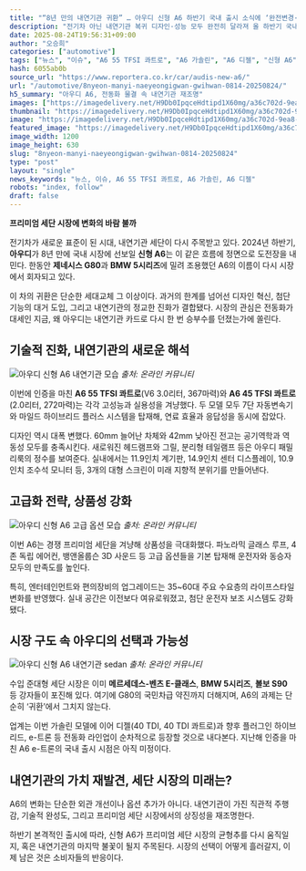 ```yaml
---
title: "“8년 만의 내연기관 귀환” … 아우디 신형 A6 하반기 국내 출시 소식에 ‘완전변경·고급옵션’ 기대감!"
description: "전기차 아닌 내연기관 복귀 디자인·성능 모두 완전히 달라져 올 하반기 국내 출시 유력 ..."
date: 2025-08-24T19:56:31+09:00
author: "오승희"
categories: ["automotive"]
tags: ["뉴스", "이슈", "A6 55 TFSI 콰트로", "A6 가솔린", "A6 디젤", "신형 A6", "아우디", "내연기관차시장", "프리미엄수입세단"]
hash: 6055ab0b
source_url: "https://www.reportera.co.kr/car/audis-new-a6/"
url: "/automotive/8nyeon-manyi-naeyeongigwan-gwihwan-0814-20250824/"
h5_summary: "아우디 A6, 전동화 물결 속 내연기관 재조명"
images: ["https://imagedelivery.net/H9Db0IpqceHdtipd1X60mg/a36c702d-9ea8-4652-55b6-6bc9375f3f00/public", "https://imagedelivery.net/H9Db0IpqceHdtipd1X60mg/9124546a-aa4c-495e-ea5e-358d31e83f00/public", "https://imagedelivery.net/H9Db0IpqceHdtipd1X60mg/fc7272d5-4749-47c5-6fde-a321862b8600/public", "https://imagedelivery.net/H9Db0IpqceHdtipd1X60mg/0d8c0a00-2087-4dbd-30db-0e5f67b1f200/public"]
thumbnail: "https://imagedelivery.net/H9Db0IpqceHdtipd1X60mg/a36c702d-9ea8-4652-55b6-6bc9375f3f00/public"
image: "https://imagedelivery.net/H9Db0IpqceHdtipd1X60mg/a36c702d-9ea8-4652-55b6-6bc9375f3f00/public"
featured_image: "https://imagedelivery.net/H9Db0IpqceHdtipd1X60mg/a36c702d-9ea8-4652-55b6-6bc9375f3f00/public"
image_width: 1200
image_height: 630
slug: "8nyeon-manyi-naeyeongigwan-gwihwan-0814-20250824"
type: "post"
layout: "single"
news_keywords: "뉴스, 이슈, A6 55 TFSI 콰트로, A6 가솔린, A6 디젤"
robots: "index, follow"
draft: false
---
```


**프리미엄 세단 시장에 변화의 바람 불까**

전기차가 새로운 표준이 된 시대, 내연기관 세단이 다시 주목받고 있다. 2024년 하반기, **아우디**가 8년 만에 국내 시장에 선보일 **신형 A6**는 이 같은 흐름에 정면으로 도전장을 내민다. 한동안 **제네시스 G80**과 **BMW 5시리즈**에 밀려 조용했던 A6의 이름이 다시 시장에서 회자되고 있다.  
 
이 차의 귀환은 단순한 세대교체 그 이상이다. 과거의 한계를 넘어선 디자인 혁신, 첨단 기능의 대거 도입, 그리고 내연기관의 정교한 진화가 결합됐다. 시장의 관심은 전동화가 대세인 지금, 왜 아우디는 내연기관 카드로 다시 한 번 승부수를 던졌는가에 쏠린다.

## 기술적 진화, 내연기관의 새로운 해석

![아우디 신형 A6 내연기관 모습](https://imagedelivery.net/H9Db0IpqceHdtipd1X60mg/fc7272d5-4749-47c5-6fde-a321862b8600/public)
*출처: 온라인 커뮤니티*


이번에 인증을 마친 **A6 55 TFSI 콰트로**(V6 3.0리터, 367마력)와 **A6 45 TFSI 콰트로**(2.0리터, 272마력)는 각각 고성능과 실용성을 겨냥했다. 두 모델 모두 7단 자동변속기와 마일드 하이브리드 플러스 시스템을 탑재해, 연료 효율과 응답성을 동시에 잡았다.  
 
디자인 역시 대폭 변했다. 60mm 늘어난 차체와 42mm 낮아진 전고는 공기역학과 역동성 모두를 충족시킨다. 새로워진 헤드램프와 그릴, 분리형 테일램프 등은 아우디 패밀리룩의 정수를 보여준다. 실내에서는 11.9인치 계기판, 14.9인치 센터 디스플레이, 10.9인치 조수석 모니터 등, 3개의 대형 스크린이 미래 지향적 분위기를 만들어낸다.

## 고급화 전략, 상품성 강화

![아우디 신형 A6 고급 옵션 모습](https://imagedelivery.net/H9Db0IpqceHdtipd1X60mg/9124546a-aa4c-495e-ea5e-358d31e83f00/public)
*출처: 온라인 커뮤니티*


이번 A6는 경쟁 프리미엄 세단을 겨냥해 상품성을 극대화했다. 파노라믹 글래스 루프, 4존 독립 에어컨, 뱅앤올룹슨 3D 사운드 등 고급 옵션들을 기본 탑재해 운전자와 동승자 모두의 만족도를 높인다.  
 
특히, 엔터테인먼트와 편의장비의 업그레이드는 35~60대 주요 수요층의 라이프스타일 변화를 반영했다. 실내 공간은 이전보다 여유로워졌고, 첨단 운전자 보조 시스템도 강화됐다.

## 시장 구도 속 아우디의 선택과 가능성

![아우디 신형 A6 내연기관 sedan](https://imagedelivery.net/H9Db0IpqceHdtipd1X60mg/0d8c0a00-2087-4dbd-30db-0e5f67b1f200/public)
*출처: 온라인 커뮤니티*


수입 준대형 세단 시장은 이미 **메르세데스-벤츠 E-클래스**, **BMW 5시리즈**, **볼보 S90** 등 강자들이 포진해 있다. 여기에 G80의 국민차급 약진까지 더해지며, A6의 과제는 단순히 ‘귀환’에서 그치지 않는다.  
 
업계는 이번 가솔린 모델에 이어 디젤(40 TDI, 40 TDI 콰트로)과 향후 플러그인 하이브리드, e-트론 등 전동화 라인업이 순차적으로 등장할 것으로 내다본다. 지난해 인증을 마친 A6 e-트론의 국내 출시 시점은 아직 미정이다.

## 내연기관의 가치 재발견, 세단 시장의 미래는?

A6의 변화는 단순한 외관 개선이나 옵션 추가가 아니다. 내연기관이 가진 직관적 주행감, 기술적 완성도, 그리고 프리미엄 세단 시장에서의 상징성을 재조명한다.  
 
하반기 본격적인 출시에 따라, 신형 A6가 프리미엄 세단 시장의 균형추를 다시 움직일지, 혹은 내연기관의 마지막 불꽃이 될지 주목된다. 시장의 선택이 어떻게 흘러갈지, 이제 남은 것은 소비자들의 반응이다.
